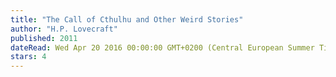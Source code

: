 ```yaml
---
title: "The Call of Cthulhu and Other Weird Stories"
author: "H.P. Lovecraft"
published: 2011
dateRead: Wed Apr 20 2016 00:00:00 GMT+0200 (Central European Summer Time)
stars: 4
---
```


